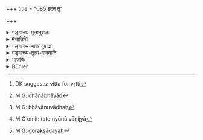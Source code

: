+++
title = "085 इदन् तु"

+++

<details><summary>गङ्गानथ-मूलानुवादः</summary>

But there is this, that one who, under the stress of livelihood, renounces the strictness concerning his duties, may, for increasing his wealth, sell such commodities as are sold by Vaiśyas, with certain exceptions.—(85)
</details>

<details><summary>मेधातिथिः</summary>

**इदम्** इति वक्ष्यमाणस्य प्रतिनिर्देशः । विशः पण्यं **विट्पण्यं** वैश्यानां यद्विक्रेयं तद् अपि वृत्तिवैकल्याद्[^१७२] धनाभावाद्[^१७३] ब्राह्मणेन विक्रेयम् । उद्धार्याणि द्रव्याण्य् **उद्धार**शब्देनोच्यन्ते । **उद्धृत उद्धारो** यस्मिन् तद् एवम् उच्यते । वक्ष्यमाणानि द्रव्याण्य् अत उद्धृत्यान्यानि विक्रेयाणि । **वित्तवर्धनम्** इति स्वभावानुवाधः[^१७४] । वाणिज्यायां हि धनवृद्धिः प्रसिद्धा । **त्यजतो धर्मनैपुणं** धर्मे या निष्ठा । अतस् तेन पण्यविक्रयो न कर्तव्य इति ज्ञापयति । अतश् चेदम् अवगम्यते- सर्वासां वैश्यवृत्तीनां गर्हिता कृषिः, ततो न्यूना वाणिज्या,[^१७५] ततो गोरक्षादयः[^१७६] ॥ १०.८५ ॥


[^१७६]:
     M G: gorakṣādayaḥ


[^१७५]:
     M G omit: tato nyūnā vāṇijyā


[^१७४]:
     M G: bhāvānuvādhaḥ


[^१७३]:
     M G: dhānābhāvād


[^१७२]:
     DK suggests: vitta for vṛtti
</details>

<details><summary>गङ्गानथ-भाष्यानुवादः</summary>

‘*This*’—refers to what follows.

‘*Such commodities as are sold by Vaiśyas*.’—If the Brāhmaṇa has no wealth, he may, if pressed for livelihood, sell such things as are permitted to be sold by Vaiśyas.

‘*Exceptions*.’—This term stands for the commodities excluded. ‘*With certain exceptions*’;—from which certain articles are excluded. The Brāhmaṇa may sell the things, with the exception of those hereinafter enumerated.

‘*For increasing his wealth*.’—This describes the nature of things; it being well known that trade is conducive to increased wealth.

‘*Renounces the strictness concerning his duties*,’—*i.e*., his strict regard for his duty. This implies that as a rule the said selling should not be done; and the upshot of all this is that from out of the several occupations of the Vaiśya, Agriculture is the worst for the Brāhmaṇa, then trade, and then cattletending and the rest—(85)
</details>

<details><summary>गङ्गानथ-तुल्य-वाक्यानि</summary>

**(verses 10.85-93)  
**

*Gautama* (7.8-15).—‘Goods not to be sold by the Brāhmaṇa are—perfumes,
flavouring substances, prepared food, sesamum, hempen and linen cloth,
skins, garments dyed red or washed, milk and preparations of it, roots,
fruits, flowers, medicines, honey, flesh, grass, water, poisons, animals
for slaughter; nor under any circumstances, human beings, heifers,
female calves, cows big with young. Some declare that traffic in land,
rice, barley, goats, sheep, horses, hulls, milch cows and draught oxen
is also forbidden.’

*Āpastamba* (1.20.10-13).—‘Trade is not lawful for a Brāhmaṇa;—in times
of distress he may trade in lawful merchandise, avoiding the following,
that are forbidden—men, condiments and liquids, colours, perfumes, food,
skins, heifers, glueing substances, water, young corn-stalks, substances
from which spirituous liquor is extracted, red and black pepper, corn,
flesh, arms, and the hope of reward for meritorious deeds. Among the
various kinds of grains, he shall specially not sell sesamum or rice.

*Yājñavalkya* (3.6-38).—‘Fruits, stones, linen, Soma, human beings,
cakes, plants, sesamum, rice, liquids, curds, milk, clarified butter,
water, arms, wine, wax, honey, lac, grass, clay, skins, flowers,
blankets, hairs, *Takra*, poisons, land, silken cloth, indigo, salt,
one-hoofed animals, lead, vegetable, pepper, medicines, oil-cake,
animals, perfumes,—these the Brāhmaṇa should never sell, even when
living by the occupations of the Vaiśya. But sesamum may be sold for
religious purposes, in exchange of paddy.’

*Baudhāyana* (2.2.27-29).—‘He who sells sesamum, forsooth, sells his
ancestors; he who sells rice, forsooth, sells his life; he who gives
away his daughter, making a bargain, forsooth, sells portions of his
spiritual merit. Grass and wood in their natural state may be sold. They
quote the following—“Animals that have only one row of teeth, as well as
minerals excepting salt, and undyed thread,—these, O Brāhmaṇa, are the
goods thou art permitted to sell.”’

*Vaśiṣṭha* (2.24-31).—‘A Brāhmaṇa and a Kṣatriya, who have resorted to a
Vaiśya’s mode of living and maintain themselves by trade, shall not sell
stones, salt, hempen cloth, silk, linen and skins; nor any kind of dyed
clothing; nor prepared food, flowers, fruit, roots, perfumes, substances
(used for) flavouring (food); nor water, the juice extracted from
plants; nor Soma, weapons, poison, nor flesh, nor milk, nor preparations
of it, iron, tin, lac, and lead. Now they quote also (the following
verse): By (selling) flesh, lac, and salt a Brāhmaṇa at once becomes an
outcast; by selling milk he becomes (equal to) a Śūdra after three days.
Among tame animals those with uncloven hoofs, and those that have an
abundance of hair (must not be sold), nor any wild animals, (nor) birds,
nor beasts that have tusks (or fangs). Among the various kinds of grain
they mention sesamum (as forbidden). Now they quote also (the following
verse)—If he applies sesamum to any other purpose but food, anointing
and charitable gifts, he will be born again as a worm and, together with
his ancestors, be plunged into his own ordure.—Or, at pleasure, they may
sell (sesamum), if they themselves have produced it by tillage.’

*Viṣṇu* (54.18-21).—‘He who sells fresh ginger, edible plants, perfumes,
flowers, fruits, roots, skins, canes, things made of split bamboo,
chaff, potsherds, hair, ashes, bone, cow-milk or curds, oil-cakes,
sesamum or oil, must perform the *Prājāpatya*. He who sells the fruit of
the *śleśmātaka* tree, lac, bees-wax, shells, mother-o-pearl, tin, lead,
iron, copper, or sacrificial vessels made of rhinoceros’ horn, must
perform the *Cāndrāyaṇa*. He who sells dyed cloth, tin, precious stones,
perfumes, sugar, honey, liquids or condiments, or wool must fast for
three days. He who sells meat, salt, lac or milk must perform the
*Cāndrāyaṇa*. And all these persons should undergo initiation a second
time.’
</details>

<details><summary>भारुचिः</summary>

**धर्मनैपुण**त्यागवचनाद् अस्यापि हीनता गम्यते गोरक्ष्यात् । एवं च सति क्ट्षेर् वानिज्यम् उत्कृष्टम् । तथापि गोरक्ष्यं ज्याय इत्य् एतत् सामर्थ्याद् गम्यते । सो ऽयम् अधुना विट्पण्योद्धार उच्यते विक्रीणानस्य पण्यम् ॥ १०.८५ ॥
</details>

<details><summary>Bühler</summary>

085	But he who, through a want of means of subsistence, gives up the strictness with respect to his duties, may sell, in order to increase his wealth, the commodities sold by Vaisyas, making (however) the (following) exceptions.
</details>
